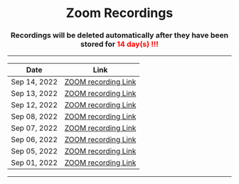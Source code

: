 <h1 align="center"> Zoom Recordings </h1>

<h3 align="center"> Recordings will be deleted automatically after they have been stored for <span style="color:red"> 14 day(s) !!!</span></h3>

---

<div align="center">

|     Date       |                                                            Link                                                                                |
| -------------- | :--------------------------------------------------------------------------------------------------------------------------------------------: |
| Sep 14, 2022   |  [ZOOM recording  Link](https://us02web.zoom.us/rec/share/DlhT-SIujcPgUMK61ae15HZeAY_UuW2G6wco1XXR3Vo1aPu7LjHPPpIis2xph18h.8ZGEhxQQ8ZlP639v)   |
| Sep 13, 2022   |  [ZOOM recording  Link](https://us02web.zoom.us/rec/share/K0T3H0lL_vkzINxT7PZeE0auP4Ai35QiYtRanS6mMmmvtM9gfBs3rQmsEFdPu3uF.tagxmgHOy3KHBBP5)   |
| Sep 12, 2022   |  [ZOOM recording  Link](https://us02web.zoom.us/rec/share/x9bSeNFfeirkCgvQwRnzuul6Ie8uWIh4-NfeEODuROVncEanTvAZEOUE6oANccz9.UNHdLzdWyllS7--T)   |
| Sep 08, 2022   |  [ZOOM recording  Link](https://us02web.zoom.us/rec/share/lyobrh_QiUa9GBp162XST5zoWr9H4VJbrrDAZ948xhmrcs7hJ_xZ7Cx0DeRh5erY.PE5eul7Dmyzsv2d9)   |
| Sep 07, 2022   |  [ZOOM recording  Link](https://us02web.zoom.us/rec/share/pK5nH1ZOMxR9KZxS6f5ptNSC2uvYIsCk6Jt2vsFeVBKcYhrZbEhCgUWO2DcJ12aH._0AQnpgmYgR_ZsS6)   |
| Sep 06, 2022   |  [ZOOM recording  Link](https://us02web.zoom.us/rec/share/9k_h9PJo52q9fG3VKnA98Fb-X79uNKWocPO_iWdhRuCGlRDk5YGGFNuhD4Y-hQs.o54YXA4g_nkO-fxS)    |
| Sep 05, 2022   |  [ZOOM recording  Link](https://us02web.zoom.us/rec/share/ivGg6hWeJORFuXuFLrNb_CixWAUY2Dy090FQYR0mzSX0_kH6JQqx0PISBGq80luG.PD98qv8hfwutK4cD)   |
| Sep 01, 2022   |  [ZOOM recording  Link](https://us02web.zoom.us/rec/share/He-RAinFPddCO6yg-IZxk-STcXCdQml1KFKInZa6XmilPiVNWV3iEeZeroyqIPqe.BOfy01G8VhGegt1E)   |

</div>

---
